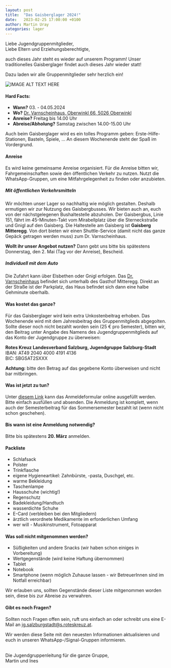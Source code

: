 ```yaml
---
layout: post
title:  "Das Gaisberglager 2024!"
date:   2023-02-25 17:00:00 +0100
author: Martin Uray
categories: lager
---
```


Liebe Jugendgruppenmitglieder,<br>
Liebe Eltern und Erziehungsberechtigte,

auch dieses Jahr steht es wieder auf unserem Programm! Unser traditionelles Gaisberglager findet auch dieses Jahr wieder statt!

Dazu laden wir alle Gruppenmitglieder sehr herzlich ein!

![IMAGE ALT TEXT HERE](https://www.red-angels.at/assets/header_gaisberg.JPG)

#### Hard Facts:
- **Wann?** 03. - 04.05.2024
- **Wo?** [Dr. Varnscheinhaus, Oberwinkl 66, 5026 Oberwinkl](https://goo.gl/maps/KCCQh1oP8bHLhGmK7)
- **Anreise?** Freitag bis 14.00 Uhr
- **Abreise/Abholung?** Samstag zwischen 14.00-15.00 Uhr


Auch beim Gaisberglager wird es ein tolles Programm geben: Erste-Hilfe-Stationen, Basteln, Spiele, ...
An diesem Wochenende steht der Spaß im Vordergrund.


#### Anreise
Es wird keine gemeinsame Anreise organisiert.
Für die Anreise bitten wir, Fahrgemeinschaften sowie den öffentlichen Verkehr zu nutzen.
Nutzt die WhatsApp-Gruppen, um eine Mitfahrgelegenheit zu finden oder anzubieten.

##### Mit öffentlichen Verkehrsmitteln
Wir möchten unser Lager so nachhaltig wie möglich gestalten.
Deshalb ermutigen wir zur Nutzung des Gaisbergbusses.
Wir bieten auch an, euch von der nächstgelegenen Bushaltestelle abzuholen.
Der Gaisbergbus, Linie 151, fährt im 45-Minuten-Takt vom Mirabellplatz über die Sterneckstraße und Gnigl auf den Gaisberg.
Die Haltestelle am Gaisberg ist **Gaisberg Mitteregg**.
Von dort bieten wir einen Shuttle-Service (damit nicht das ganze Gepäck getragen werden muss) zum Dr. Varnscheinhaus.

**Wollt ihr unser Angebot nutzen?** Dann gebt uns bitte bis spätestens Donnerstag, den 2. Mai (Tag vor der Anreise), Bescheid.


##### Individuell mit dem Auto
Die Zufahrt kann über Elsbethen oder Gnigl erfolgen. Das 
[Dr. Varnscheinhaus](https://goo.gl/maps/KCCQh1oP8bHLhGmK7) befindet sich unterhalb des Gasthof Mitteregg. Direkt an der Straße ist der Parkplatz, das Haus befindet sich dann eine halbe Gehminute oberhalb.

#### Was kostet das ganze?
Für das Gaisberglager wird kein extra Unkostenbeitrag erhoben. Das Wochenende wird mit dem Jahresbeitrag des Gruppenmitglieds abgegolten. Sollte dieser noch nicht bezahlt worden sein (25 € pro Semester), bitten wir, den Beitrag unter Angabe des Namens des Jugendgruppenmitglieds auf das Konto der Jugendgruppe zu überweisen:

**Rotes Kreuz Landesverband Salzburg, Jugendgruppe Salzburg-Stadt**<br>
    IBAN:  	AT49 2040 4000 4191 4136<br>
    BIC:     	SBGSAT2SXXX


**Achtung:** bitte den Betrag auf das gegebene Konto überweisen und nicht bar mitbringen.


#### Was ist jetzt zu tun?
Unter
[diesem Link](https://forms.office.com/e/dLKV71xF98)
kann das Anmeldeformular online ausgefüllt werden. Bitte einfach ausfüllen und absenden. Die Anmeldung ist komplett, wenn auch der Semesterbeitrag für das Sommersemester bezahlt ist (wenn nicht schon geschehen).

#### Bis wann ist eine Anmeldung notwendig?
Bitte bis spätestens **20. März** anmelden.


#### Packliste
* Schlafsack
* Polster
* Trinkflasche
* eigene Hygieneartikel: Zahnbürste, -pasta, Duschgel, etc.
* warme Bekleidung
* Taschenlampe
* Hausschuhe (wichtig!)
* Regenschutz
* Badekleidung/Handtuch
* wasserdichte Schuhe
* E-Card (verbleiben bei den Mitgliedern)
* ärztlich verordnete Medikamente im erforderlichen Umfang
* wer will - Musikinstrument, Fotoapparat


#### Was soll nicht mitgenommen werden?
* Süßigkeiten und andere Snacks (wir haben schon einiges in Vorbereitung)
* Wertgegenstände (wird keine Haftung übernommen)
* Tablet
* Notebook
* Smartphone (wenn möglich Zuhause lassen - wir BetreuerInnen sind im Notfall
 erreichbar)

Wir erlauben uns, sollten Gegenstände dieser Liste mitgenommen worden sein, diese
bis zur Abreise zu verwahren.

#### Gibt es noch Fragen?
Sollten noch Fragen offen sein, ruft uns einfach an oder schreibt uns eine E-Mail an 
[jg.salzburgstadt@s.roteskreuz.at](mailto:jg.salzburgstadt@s.roteskreuz.at).


Wir werden diese Seite mit den neuesten Informationen aktualisieren und euch in unseren WhatsApp-/Signal-Gruppen informieren.

<br>
Die Jugendgruppenleitung für die ganze Gruppe,<br>
Martin und Ines
